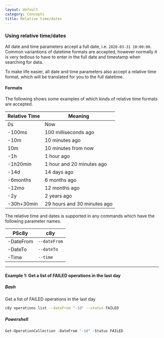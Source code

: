 ```yaml
---
layout: default
category: Concepts
title: Relative time/dates
---
```


### Using relative time/dates

All date and time parameters accept a full date, i.e. `2020-03-31 10:00:00`. Common variantions of datetime formats are accepted, however normally it is very tedious to have to enter in the full date and timestamp when searching for data.

To make life easier, all date and time parameters also accept a relative time format, which will be translated for you to the full datetime.


#### Formats

The following shows some examples of which kinds of relative time formats are accepted.

| Relative Time | Meaning |
|-------|---------|
| 0s | Now |
| -100ms | 100 milliseconds ago |
| -10m | 10 minutes ago |
| 10m | 10 minutes from now |
| -1h | 1 hour ago |
| -1h20min | 1 hour and 20 minutes ago |
| -14d | 14 days ago |
| -6months | 6 months ago |
| -12mo | 12 months ago |
| -2y | 2 years ago |
| -30h+30min | 29 hours and 30 minutes ago |


The relative time and dates is supported in any commands which have the following parameter names.

| PSc8y | c8y |
|-------|---------|
| -DateFrom | `--dateFrom` |
| -DateTo | `--dateTo` |
| -Time | `--time` |

---

#### Example 1: Get a list of FAILED operations in the last day

##### Bash

Get a list of FAILED operations in the last day

```sh
c8y operations list --dateFrom "-1d" --status FAILED
```

##### Powershell

```powershell
Get-OperationCollection -DateFrom "-1d" -Status FAILED
```
